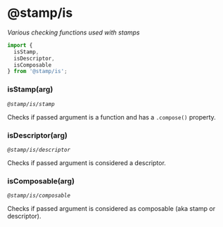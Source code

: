 # @stamp/is

_Various checking functions used with stamps_

```js
import {
  isStamp,
  isDescriptor,
  isComposable
} from '@stamp/is';
```

### isStamp(arg)
_`@stamp/is/stamp`_

Checks if passed argument is a function and has a `.compose()` property.

### isDescriptor(arg)
_`@stamp/is/descriptor`_

Checks if passed argument is considered a descriptor.

### isComposable(arg)
_`@stamp/is/composable`_

Checks if passed argument is considered as composable (aka stamp or descriptor).
